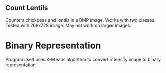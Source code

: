 ## Count Lentils
Counters chickpeas and lentils in a BMP image. Works with two classes. Tested with 768x728 image. May not work on larger images.

# Binary Representation
Program itself uses K-Means algorithm to convert intensity image to binary representation.


